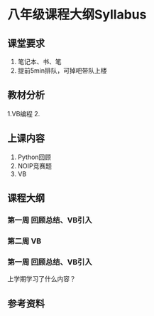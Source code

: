 # 八年级课程大纲Syllabus
## 课堂要求
1. 笔记本、书、笔
2. 提前5min排队，可掉吧带队上楼

## 教材分析
1.VB编程
2.


## 上课内容
1. Python回顾
2. NOIP竞赛题
3. VB


## 课程大纲
### 第一周 回顾总结、VB引入
### 第二周 VB

### 第一周 回顾总结、VB引入
上学期学习了什么内容？



## 参考资料

